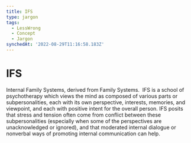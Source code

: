 ```yaml
---
title: IFS
type: jargon
tags:
  - LessWrong
  - Concept
  - Jargon
synchedAt: '2022-08-29T11:16:58.183Z'
---
```

# IFS



Internal Family Systems, derived from Family Systems.  IFS is a school of psychotherapy which views the mind as composed of various parts or subpersonalities, each with its own perspective, interests, memories, and viewpoint, and each with positive intent for the overall person. IFS posits that stress and tension often come from conflict between these subpersonalities (especially when some of the perspectives are unacknowledged or ignored), and that moderated internal dialogue or nonverbal ways of promoting internal communication can help.  
 